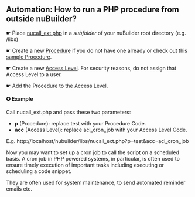 ## Automation: How to run a PHP procedure from outside nuBuilder?

☛ Place [nucall_ext.php](nucall_ext.php) in a *subfolder* of your nuBuilder root directory (e.g. /libs)

☛ Create a new [Procedure](https://wiki.nubuilder.net/nubuilderforte/index.php/Procedures) if you do not have one already or check out this [sample Procedure](sample_procedure.php).

☛ Create a new [Access Level](https://wiki.nubuilder.net/nubuilderforte/index.php/User_Access#Creating_an_Access_Level). For security reasons, do not assign that Access Level to a user. 

☛ Add the Procedure to the Access Level.

#### ✪ Example

Call nucall_ext.php and pass these two parameters:

* **p** (Procedure): replace test with your Procedure Code.
* **acc** (Access Level): replace acl_cron_job with your Access Level Code.

E.g. http://localhost/nubuilder/libs/nucall_ext.php?p=test&acc=acl_cron_job

Now you may want to set up a cron job to call the script on a scheduled basis.
A cron job in PHP powered systems, in particular, is often used to ensure timely execution of important tasks including executing or scheduling a code 
snippet. 

They are often used for system maintenance, to send automated reminder emails etc.
